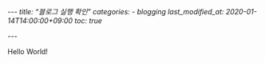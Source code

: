 *---*
*title: “블로그 실행 확인”*
*categories:*
*- blogging*
*last_modified_at: 2020-01-14T14:00:00+09:00*
*toc: true*

*---*

Hello World!